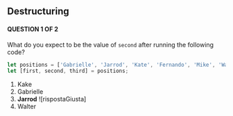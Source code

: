 ## Destructuring

#### QUESTION 1 OF 2

What do you expect to be the value of `second` after running the following code?
```javascript
let positions = ['Gabrielle', 'Jarrod', 'Kate', 'Fernando', 'Mike', 'Walter'];
let [first, second, third] = positions;
```
1. Kake
2. Gabrielle
3. **Jarrod** ![rispostaGiusta]
4. Walter 
